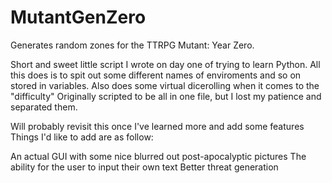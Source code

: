 # MutantGenZero
Generates random zones for the TTRPG Mutant: Year Zero.

Short and sweet little script I wrote on day one of trying to learn Python.
All this does is to spit out some different names of enviroments and so on stored in variables.
Also does some virtual dicerolling when it comes to the "difficulty"
Originally scripted to be all in one file, but I lost my patience and separated them.

Will probably revisit this once I've learned more and add some features
Things I'd like to add are as follow:

An actual GUI with some nice blurred out post-apocalyptic pictures
The ability for the user to input their own text
Better threat generation
